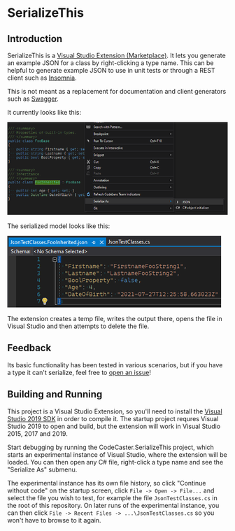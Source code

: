 # SerializeThis

## Introduction
SerializeThis is a [Visual Studio Extension (Marketplace)](https://marketplace.visualstudio.com/items?itemName=CodeCaster.CodeCasterSerializeThis). It lets you generate an example JSON for a class by right-clicking a type name. This can be helpful to generate example JSON to use in unit tests or through a REST client such as [Insomnia](https://insomnia.rest/).

This is not meant as a replacement for documentation and client generators such as [Swagger](http://swagger.io/).

It currently looks like this:

![SerializeThis Screenshot](./static/images/Serialize_This-Menu.png)

The serialized model looks like this:

![SerializeThis Screenshot](./static/images/Serialize_This-Serialized.png)

The extension creates a temp file, writes the output there, opens the file in Visual Studio and then attempts to delete the file. 

## Feedback
Its basic functionality has been tested in various scenarios, but if you have a type it can't serialize, feel free to [open an issue](https://github.com/CodeCasterNL/CodeCaster.SerializeThis/issues)!

## Building and Running
This project is a Visual Studio Extension, so you'll need to install the [Visual Studio 2019 SDK](https://docs.microsoft.com/en-us/visualstudio/extensibility/installing-the-visual-studio-sdk?view=vs-201) in order to compile it. The startup project requres Visual Studio 2019 to open and build, but the extension will work in Visual Studio 2015, 2017 and 2019.

Start debugging by running the CodeCaster.SerializeThis project, which starts an experimental instance of Visual Studio, where the extension will be loaded. You can then open any C# file, right-click a type name and see the "Serialize As" submenu.

The experimental instance has its own file history, so click "Continue without code" on the startup screen, click `File -> Open -> File...` and select the file you wish to test, for example the file `JsonTestClasses.cs` in the root of this repository. On later runs of the experimental instance, you can then click `File -> Recent Files -> ...\JsonTestClasses.cs` so you won't have to browse to it again.
